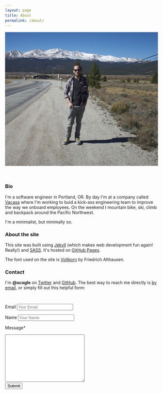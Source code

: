 ```yaml
---
layout: page
title: About
permalink: /about/
---
```


![Me! Near mountains!](/img/IMG_0386.jpg "Me! Near mountains!")

<br />

### Bio

I'm a software engineer in Portland, OR. By day I'm at a company called [Vacasa](https://www.vacasa.com/) where I'm working to buid a kick-ass engineering team to improve the way we onboard employees. On the weekend I mountain bike, ski, climb and backpack around the Pacific Northwest.

I'm a minimalist, but minimally so.

### About the site

This site was built using [Jekyll](http://jekyllrb.com/) (which makes web development fun again! Really!) and [SASS](http://sass-lang.com/).  It's hosted on [GitHub Pages](https://pages.github.com/).

The font used on the site is [Vollkorn](https://www.google.com/fonts/specimen/Vollkorn) by Friedrich Althausen.

### Contact

I'm **@scogle** on [Twitter](https://twitter.com/scogle) and [GitHub](https://github.com/scogle).  The best way to reach me directly is [by email](mailto:scottogle@gmail.com), or simply fill out this helpful form:

<br />

<form id="contact-form" accept-charset="UTF-8" action="https://formkeep.com/f/1f627fe506b2" method="POST">
  <input type="hidden" name="utf8" value="✓">

  <label for="email">Email</label>
  <input type="email" name="email" placeholder="Your Email">
  <div class="clear"></div>

  <label for="name">Name</label>
  <input type="text" name="name" placeholder="Your Name">
  <div class="clear"></div>

  <label for="message">Message*</label>
  <textarea name="message" cols="30" rows="10" required="true"></textarea>
  <div class="clear"></div>
  <button type="submit">Submit</button>
</form>
